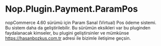 # Nop.Plugin.Payment.ParamPos
nopCommerce 4.60 sürümü için Param Sanal (Virtual) Pos ödeme sistemi. Bu sistem daha da geliştirilebilir. Bu sürümün eksikleri var bu pluginden faydalanacak kimseler, bu plugini geliştirsinler ve mümkünse https://hasanbozkus.com.tr adresi ile bizimle iletişime geçsin.
